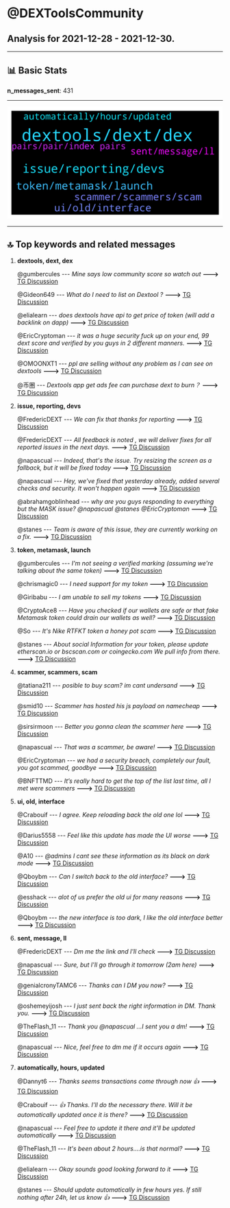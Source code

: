 # **@DEXToolsCommunity**
 ## Analysis for **2021-12-28** - **2021-12-30**.

---

## 📊 **Basic Stats**

**n_messages_sent**: 431

---
![wordcloud](DEXToolsCommunity_2Days_wordcloud.png)

---


## 🔝 **Top keywords and related messages**

1. **dextools, dext, dex**

    @gumbercules --- *Mine says low community score so watch out* **--->** [TG Discussion](https://t.me/DEXToolsCommunity/319112)

    @Gideon649 --- *What do I need to list on Dextool ?* **--->** [TG Discussion](https://t.me/DEXToolsCommunity/319755)

    @elialearn --- *does dextools have api to get price of token (will add a backlink on dapp)* **--->** [TG Discussion](https://t.me/DEXToolsCommunity/320378)

    @EricCryptoman --- *it was a huge security fuck up on your end, 99 dext score and verified by you guys in 2 different manners.* **--->** [TG Discussion](https://t.me/DEXToolsCommunity/319570)

    @OMOONXT1 --- *ppl are selling without any problem as I can see on dextools* **--->** [TG Discussion](https://t.me/DEXToolsCommunity/319860)

    @币圈 --- *Dextools app get ads fee can purchase dext to burn？* **--->** [TG Discussion](https://t.me/DEXToolsCommunity/319419)

2. **issue, reporting, devs**

    @FredericDEXT --- *We can fix that thanks for reporting* **--->** [TG Discussion](https://t.me/DEXToolsCommunity/318650)

    @FredericDEXT --- *All feedback is noted , we will deliver fixes for all reported issues in the next days.* **--->** [TG Discussion](https://t.me/DEXToolsCommunity/319630)

    @napascual --- *Indeed, that's the issue. Try resizing the screen as a fallback, but it will be fixed today* **--->** [TG Discussion](https://t.me/DEXToolsCommunity/318848)

    @napascual --- *Hey, we've fixed that yesterday already, added several checks and security. It won't happen again* **--->** [TG Discussion](https://t.me/DEXToolsCommunity/319566)

    @abrahamgoblinhead --- *why are you guys responding to everything but the MASK issue? @napascual @stanes   @EricCryptoman* **--->** [TG Discussion](https://t.me/DEXToolsCommunity/319565)

    @stanes --- *Team is aware of this issue, they are currently working on a fix.* **--->** [TG Discussion](https://t.me/DEXToolsCommunity/318773)

3. **token, metamask, launch**

    @gumbercules --- *I'm not seeing a verified marking (assuming we're talking about the same token)* **--->** [TG Discussion](https://t.me/DEXToolsCommunity/319109)

    @chrismagic0 --- *I need support for my token* **--->** [TG Discussion](https://t.me/DEXToolsCommunity/319970)

    @Giribabu --- *I am unable to sell my tokens* **--->** [TG Discussion](https://t.me/DEXToolsCommunity/319342)

    @CryptoAce8 --- *Have you checked if our wallets are safe or that fake Metamask token could drain our wallets as well?* **--->** [TG Discussion](https://t.me/DEXToolsCommunity/319155)

    @So --- *It's Nike RTFKT token a honey pot scam* **--->** [TG Discussion](https://t.me/DEXToolsCommunity/320199)

    @stanes --- *About social Information for your token, please update etherscan.io or bscscan.com or coingecko.com  We pull info from there.* **--->** [TG Discussion](https://t.me/DEXToolsCommunity/320365)

4. **scammer, scammers, scam**

    @tatiana211 --- *posible to buy scam? im cant undersand* **--->** [TG Discussion](https://t.me/DEXToolsCommunity/319856)

    @smid10 --- *Scammer has hosted his js payload on namecheap* **--->** [TG Discussion](https://t.me/DEXToolsCommunity/319066)

    @sirsirmoon --- *Better you gonna clean the scammer here* **--->** [TG Discussion](https://t.me/DEXToolsCommunity/320099)

    @napascual --- *That was a scammer, be aware!* **--->** [TG Discussion](https://t.me/DEXToolsCommunity/319226)

    @EricCryptoman --- *we had a security breach, completely our fault, you got scammed, goodbye* **--->** [TG Discussion](https://t.me/DEXToolsCommunity/319580)

    @BNFTTMD --- *It’s really hard to get the top of the list last time, all I met were scammers* **--->** [TG Discussion](https://t.me/DEXToolsCommunity/319747)

5. **ui, old, interface**

    @Crabouif --- *I agree. Keep reloading back the old one lol* **--->** [TG Discussion](https://t.me/DEXToolsCommunity/318840)

    @Darius5558 --- *Feel like this update has made the UI worse* **--->** [TG Discussion](https://t.me/DEXToolsCommunity/319241)

    @A10 --- *@admins I cant see these information as its black on dark mode* **--->** [TG Discussion](https://t.me/DEXToolsCommunity/320051)

    @Qboybm --- *Can I switch back to the old interface?* **--->** [TG Discussion](https://t.me/DEXToolsCommunity/318791)

    @esshack --- *alot of us prefer the old ui for many reasons* **--->** [TG Discussion](https://t.me/DEXToolsCommunity/318648)

    @Qboybm --- *the new interface is too dark, I like the old interface better* **--->** [TG Discussion](https://t.me/DEXToolsCommunity/318774)

6. **sent, message, ll**

    @FredericDEXT --- *Dm me the link and I'll check* **--->** [TG Discussion](https://t.me/DEXToolsCommunity/319621)

    @napascual --- *Sure, but I'll go through it tomorrow (2am here)* **--->** [TG Discussion](https://t.me/DEXToolsCommunity/319691)

    @genialcronyTAMC6 --- *Thanks can I DM you now?* **--->** [TG Discussion](https://t.me/DEXToolsCommunity/319688)

    @oshemeyijosh --- *I just sent back the right information in DM. Thank you.* **--->** [TG Discussion](https://t.me/DEXToolsCommunity/319181)

    @TheFlash_11 --- *Thank you @napascual ...I sent you a dm!* **--->** [TG Discussion](https://t.me/DEXToolsCommunity/319263)

    @napascual --- *Nice, feel free to dm me if it occurs again* **--->** [TG Discussion](https://t.me/DEXToolsCommunity/318621)

7. **automatically, hours, updated**

    @Dannyt6 --- *Thanks seems transactions come through now 👍* **--->** [TG Discussion](https://t.me/DEXToolsCommunity/318620)

    @Crabouif --- *👍 Thanks. I'll do the necessary there. Will it be automatically updated once it is there?* **--->** [TG Discussion](https://t.me/DEXToolsCommunity/318863)

    @napascual --- *Feel free to update it there and it'll be updated automatically* **--->** [TG Discussion](https://t.me/DEXToolsCommunity/318610)

    @TheFlash_11 --- *It's been about 2 hours....is that normal?* **--->** [TG Discussion](https://t.me/DEXToolsCommunity/319255)

    @elialearn --- *Okay sounds good looking forward to it* **--->** [TG Discussion](https://t.me/DEXToolsCommunity/320380)

    @stanes --- *Should update automatically in few hours yes. If still nothing after 24h, let us know 👍* **--->** [TG Discussion](https://t.me/DEXToolsCommunity/318864)

